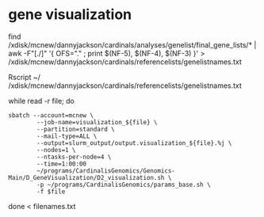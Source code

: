 # gene visualization

find /xdisk/mcnew/dannyjackson/cardinals/analyses/genelist/final_gene_lists/* | awk -F"[./]" '{ OFS="." ; print $(NF-5), $(NF-4), $(NF-3) }' > /xdisk/mcnew/dannyjackson/cardinals/referencelists/genelistnames.txt


Rscript ~/ /xdisk/mcnew/dannyjackson/cardinals/referencelists/genelistnames.txt

while read -r file;
do

    sbatch --account=mcnew \
            --job-name=visualization_${file} \
            --partition=standard \
            --mail-type=ALL \
            --output=slurm_output/output.visualization_${file}.%j \
            --nodes=1 \
            --ntasks-per-node=4 \
            --time=1:00:00
            ~/programs/CardinalisGenomics/Genomics-Main/D_GeneVisualization/D2_visualization.sh \
            -p ~/programs/CardinalisGenomics/params_base.sh \
            -f $file 

done < filenames.txt